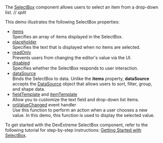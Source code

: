 The [SelectBox](/Documentation/ApiReference/UI_Components/dxSelectBox/) component allows users to select an item from a drop-down list.
// _split_

This demo illustrates the following  SelectBox properties:

- [items](/Documentation/ApiReference/UI_Components/dxSelectBox/Configuration/#items)    
Specifies an array of items displayed in the SelectBox.
- [placeholder](/Documentation/ApiReference/UI_Components/dxSelectBox/Configuration/#placeholder)       
Specifies the text that is displayed when no items are selected.
- [readOnly](/Documentation/ApiReference/UI_Components/dxSelectBox/Configuration/#readOnly)     
Prevents users from changing the editor's value via the UI.
- [disabled](/Documentation/ApiReference/UI_Components/dxSelectBox/Configuration/#disabled)        
Specifies whether the SelectBox responds to user interaction.
- [dataSource](/Documentation/ApiReference/UI_Components/dxSelectBox/Configuration/#dataSource)        
Binds the SelectBox to data. Unlike the **items** property, **dataSource** accepts the [DataSource](/Documentation/ApiReference/Data_Layer/DataSource/) object that allows users to sort, filter, group, and shape data.
- [fieldTemplate](/Documentation/ApiReference/UI_Components/dxSelectBox/Configuration/#fieldTemplate) and [itemTemplate](/Documentation/ApiReference/UI_Components/dxSelectBox/Configuration/#itemTemplate)       
Allow you to customize the text field and drop-down list items.
- [onValueChanged](/Documentation/ApiReference/UI_Components/dxSelectBox/Configuration/#onValueChanged) event handler      
Use this function to perform an action when a user chooses a new value. In this demo, this function is used to display the selected value.

To get started with the DevExtreme SelectBox component, refer to the following tutorial for step-by-step instructions: [Getting Started with SelectBox](/Documentation/Guide/UI_Components/SelectBox/Getting_Started_with_SelectBox/).